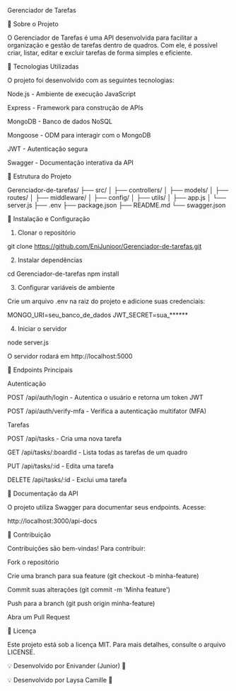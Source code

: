Gerenciador de Tarefas



📌 Sobre o Projeto

O Gerenciador de Tarefas é uma API desenvolvida para facilitar a organização e gestão de tarefas dentro de quadros. Com ele, é possível criar, listar, editar e excluir tarefas de forma simples e eficiente.

🚀 Tecnologias Utilizadas

O projeto foi desenvolvido com as seguintes tecnologias:

Node.js - Ambiente de execução JavaScript

Express - Framework para construção de APIs

MongoDB - Banco de dados NoSQL

Mongoose - ODM para interagir com o MongoDB

JWT - Autenticação segura

Swagger - Documentação interativa da API

📂 Estrutura do Projeto

Gerenciador-de-tarefas/
├── src/
│   ├── controllers/
│   ├── models/
│   ├── routes/
│   ├── middleware/
│   ├── config/
│   ├── utils/
│   ├── app.js
│   └── server.js
├── .env
├── package.json
├── README.md
└── swagger.json

📜 Instalação e Configuração

1. Clonar o repositório

git clone https://github.com/EniJunioor/Gerenciador-de-tarefas.git

2. Instalar dependências

cd Gerenciador-de-tarefas
npm install

3. Configurar variáveis de ambiente

Crie um arquivo .env na raiz do projeto e adicione suas credenciais:

MONGO_URI=seu_banco_de_dados
JWT_SECRET=sua_******

4. Iniciar o servidor

node server.js

O servidor rodará em http://localhost:5000

📌 Endpoints Principais

Autenticação

POST /api/auth/login - Autentica o usuário e retorna um token JWT

POST /api/auth/verify-mfa - Verifica a autenticação multifator (MFA)

Tarefas

POST /api/tasks - Cria uma nova tarefa

GET /api/tasks/:boardId - Lista todas as tarefas de um quadro

PUT /api/tasks/:id - Edita uma tarefa

DELETE /api/tasks/:id - Exclui uma tarefa

📖 Documentação da API

O projeto utiliza Swagger para documentar seus endpoints. Acesse:

http://localhost:3000/api-docs

🤝 Contribuição

Contribuições são bem-vindas! Para contribuir:

Fork o repositório

Crie uma branch para sua feature (git checkout -b minha-feature)

Commit suas alterações (git commit -m 'Minha feature')

Push para a branch (git push origin minha-feature)

Abra um Pull Request

📝 Licença

Este projeto está sob a licença MIT. Para mais detalhes, consulte o arquivo LICENSE.

💡 Desenvolvido por Enivander (Junior) 🚀

💡 Desenvolvido por Laysa Camille 🚀

